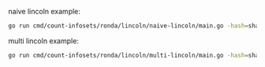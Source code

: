 

naive lincoln example:

```bash
go run cmd/count-infosets/ronda/lincoln/naive-lincoln/main.go -hash=sha160 -deck=14 -abs=null -report=1 -limit=1400 -marked=2487 -captured=24870
```

multi lincoln example:

```bash
go run cmd/count-infosets/ronda/lincoln/multi-lincoln/main.go -hash=sha160 -deck=14 -abs=null -report=1 -marked=124366 -captured=124366
```


